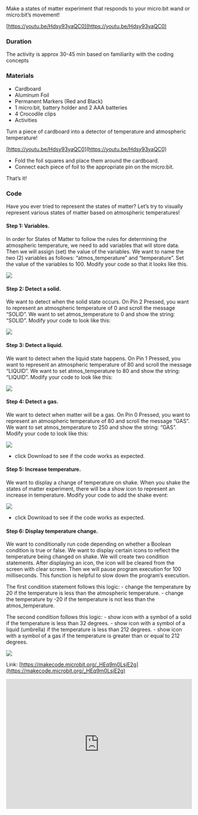 Make a states of matter experiment that responds to your micro:bit wand or micro:bit’s movement!

[https://youtu.be/Hdsy93yaQC0](https://youtu.be/Hdsy93yaQC0)

### Duration

The activity is approx 30-45 min based on familiarity with the coding concepts

### Materials

- Cardboard
- Aluminum Foil
- Permanent Markers (Red and Black)
- 1 micro:bit, battery holder and 2 AAA batteries
- 4 Crocodile clips
- Activities

Turn a piece of cardboard into a detector of temperature and atmospheric temperature! 

[https://youtu.be/Hdsy93yaQC0](https://youtu.be/Hdsy93yaQC0)

- Fold the foil squares and place them around the cardboard.
- Connect each piece of foil to the appropriate pin on the micro:bit.

That’s it!

### Code

Have you ever tried to represent the states of matter? Let’s try to visually represent various states of matter based on atmospheric temperatures!

#### Step 1: Variables.

In order for States of Matter to follow the rules for determining the atmospheric temperature, we need to add variables that will store data. Then we will assign (set) the value of the variables. We want to name the two (2) variables as follows: “atmos_temperature” and “temperature”. Set the value of the variables to 100. Modify your code so that it looks like this.

![](https://i.imgur.com/ARXb2Ra.png)

#### Step 2: Detect a solid.

We want to detect when the solid state occurs. On Pin 2 Pressed, you want to represent an atmospheric temperature of 0 and scroll the message “SOLID”. We want to set atmos_temperature to 0 and show the string: “SOLID”. Modify your code to look like this:

![](https://i.imgur.com/A29CA6M.png)

#### Step 3: Detect a liquid.

We want to detect when the liquid state happens. On Pin 1 Pressed, you want to represent an atmospheric temperature of 80 and scroll the message “LIQUID”. We want to set atmos_temperature to 80 and show the string: “LIQUID”. Modify your code to look like this:

![](https://i.imgur.com/uYM3S1d.png)

#### Step 4: Detect a gas.

We want to detect when matter will be a gas. On Pin 0 Pressed, you want to represent an atmospheric temperature of 80 and scroll the message “GAS”. We want to set atmos_temperature to 250 and show the string: “GAS”. Modify your code to look like this:

![](https://i.imgur.com/9pGmKYq.png)

- click Download to see if the code works as expected.

#### Step 5: Increase temperature.

We want to display a change of temperature on shake. When you shake the states of matter experiment, there will be a show icon to represent an increase in temperature. Modify your code to add the shake event:

![](https://i.imgur.com/FqU5oOK.png)

- click Download to see if the code works as expected.

#### Step 6: Display temperature change.

We want to conditionally run code depending on whether a Boolean condition is true or false. We want to display certain icons to reflect the temperature being changed on shake. We will create two condition statements. After displaying an icon, the icon will be cleared from the screen with clear screen. Then we will pause program execution for 100 milliseconds. This function is helpful to slow down the program’s execution.

The first condition statement follows this logic: - change the temperature by 20 if the temperature is less than the atmospheric temperature. - change the temperature by -20 if the temperature is not less than the atmos_temperature.

The second condition follows this logic: - show icon with a symbol of a solid if the temperature is less than 32 degrees. - show icon with a symbol of a liquid (umbrella) if the temperature is less than 212 degrees. - show icon with a symbol of a gas if the temperature is greater than or equal to 212 degrees.

![](https://i.imgur.com/rY5AuPD.png)

Link: [https://makecode.microbit.org/_HEq9m0LsjE2g](https://makecode.microbit.org/_HEq9m0LsjE2g)

<div style="position:relative;height:0;padding-bottom:70%;overflow:hidden;"><iframe style="position:absolute;top:0;left:0;width:100%;height:100%;" src="https://makecode.microbit.org/#pub:_HEq9m0LsjE2g" frameborder="0" sandbox="allow-popups allow-forms allow-scripts allow-same-origin"></iframe></div>






